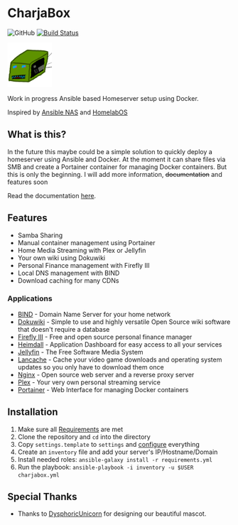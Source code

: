 # CharjaBox
![GitHub](https://img.shields.io/github/license/CherryKitten/CharjaBox)
[![Build Status](https://travis-ci.com/CherryKitten/CharjaBox.svg?branch=master)](https://travis-ci.com/CherryKitten/CharjaBox)

<img src='docs/img/mascot.png' alt='CharjaBox mascot' width="100"/>

Work in progress Ansible based Homeserver setup using Docker.

Inspired by [Ansible NAS](https://github.com/davestephens/ansible-nas) and [HomelabOS](https://gitlab.com/NickBusey/HomelabOS)

## What is this?

In the future this maybe could be a simple solution to quickly deploy a homeserver using Ansible and Docker.
At the moment it can share files via SMB and create a Portainer container for managing Docker containers. But this is only the beginning.
I will add more information, ~~documentation~~ and features soon

Read the documentation [here](https://cherrykitten.github.io/CharjaBox).

## Features

* Samba Sharing
* Manual container management using Portainer
* Home Media Streaming with Plex or Jellyfin
* Your own wiki using Dokuwiki
* Personal Finance management with Firefly III
* Local DNS management with BIND
* Download caching for many CDNs

### Applications

* [BIND](https://www.isc.org/bind/) - Domain Name Server for your home network
* [Dokuwiki](https://www.dokuwiki.org/dokuwiki) - Simple to use and highly versatile Open Source wiki software that doesn't require a database
* [Firefly III](https://firefly-iii.org/) - Free and open source personal finance manager
* [Heimdall](https://heimdall.site/) - Application Dashboard for easy access to all your services
* [Jellyfin](http://jellyfin.org/) - The Free Software Media System
* [Lancache](https://github.com/lancachenet/monolithic) - Cache your video game downloads and operating system updates so you only have to download them once
* [Nginx](https://www.nginx.com/) - Open source web server and a reverse proxy server
* [Plex](https://www.plex.tv/) - Your very own personal streaming service
* [Portainer](https://portainer.io/) - Web Interface for managing Docker containers

## Installation

1. Make sure all [Requirements](https://cherrykitten.github.io/CharjaBox/#requirements/) are met
2. Clone the repository and `cd` into the directory
3. Copy `settings.template` to `settings` and [configure](https://cherrykitten.github.io/CharjaBox/#configuration/) everything
4. Create an `inventory` file and add your server's IP/Hostname/Domain
4. Install needed roles: `ansible-galaxy install -r requirements.yml`
5. Run the playbook: `ansible-playbook -i inventory -u $USER charjabox.yml`

## Special Thanks

* Thanks to [DysphoricUnicorn](https://github.com/DysphoricUnicorn) for designing our beautiful mascot.
